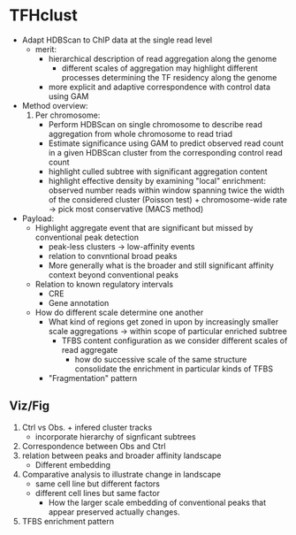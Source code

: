 # TFHclust

- Adapt HDBScan to ChIP data at the single read level
    - merit:
        - hierarchical description of read aggregation along the genome
            - different scales of aggregation may highlight different processes determining the TF residency along the genome
        - more explicit and adaptive correspondence with control data using GAM
- Method overview:
    1. Per chromosome:
        - Perform HDBScan on single chromosome to describe read aggregation from whole chromosome to read triad
        - Estimate significance using GAM to predict observed read count in a given HDBScan cluster from the corresponding control read count
        - highlight culled subtree with significant aggregation content
        - highlight effective density by examining "local" enrichment: observed number reads within window spanning twice the width of the considered cluster (Poisson test) + chromosome-wide rate -> pick most conservative (MACS method)
- Payload:
    - Highlight aggregate event that are significant but missed by conventional peak detection
        - peak-less clusters -> low-affinity events
        - relation to convntional broad peaks
        - More generally what is the broader and still significant affinity context beyond conventional peaks
    - Relation to known regulatory intervals
        - CRE
        - Gene annotation
    - How do different scale determine one another
        - What kind of regions get zoned in upon by increasingly smaller scale aggregations -> within scope of particular enriched subtree
            - TFBS content configuration as we consider different scales of read aggregate
                - how do successive scale of the same structure consolidate the enrichment in particular kinds of TFBS
        - "Fragmentation" pattern

## Viz/Fig
1. Ctrl vs Obs. + infered cluster tracks
    - incorporate hierarchy of signficant subtrees
2. Correspondence between Obs and Ctrl
3. relation between peaks and broader affinity landscape
    - Different embedding
4. Comparative analysis to illustrate change in landscape
    - same cell line but different factors
    - different cell lines but same factor
        - How the larger scale embedding of conventional peaks that appear preserved actually changes.
5. TFBS enrichment pattern
